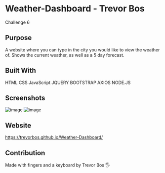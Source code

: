 # Weather-Dashboard - Trevor Bos
Challenge 6

## Purpose
A website where you can type in the city you would like to view the weather of. Shows the current weather, as well as a 5 day forecast.

## Built With
HTML
CSS
JavaScript
JQUERY
BOOTSTRAP
AXIOS
NODE.JS

## Screenshots
![image](https://user-images.githubusercontent.com/103614767/172281939-368bee2f-0977-43ef-80d7-6d1a53918307.png)
![image](https://user-images.githubusercontent.com/103614767/172282071-5ea9790d-a9c5-458d-8354-68e510273bd3.png)

## Website
https://trevorbos.github.io/Weather-Dashboard/

## Contribution
Made with fingers and a keyboard by Trevor Bos 🖐️
